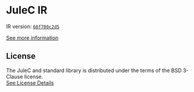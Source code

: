 # JuleC IR

IR version: [`68f780c2d5`](https://github.com/julelang/jule/tree/68f780c2d56a9f71ba63411a03ee16b183dbe97f)

[See more information](https://manual.jule.dev/getting-started/installation/compiling-from-source/compile-from-ir)

## License

The JuleC and standard library is distributed under the terms of the BSD 3-Clause license. \
[See License Details](./LICENSE)
